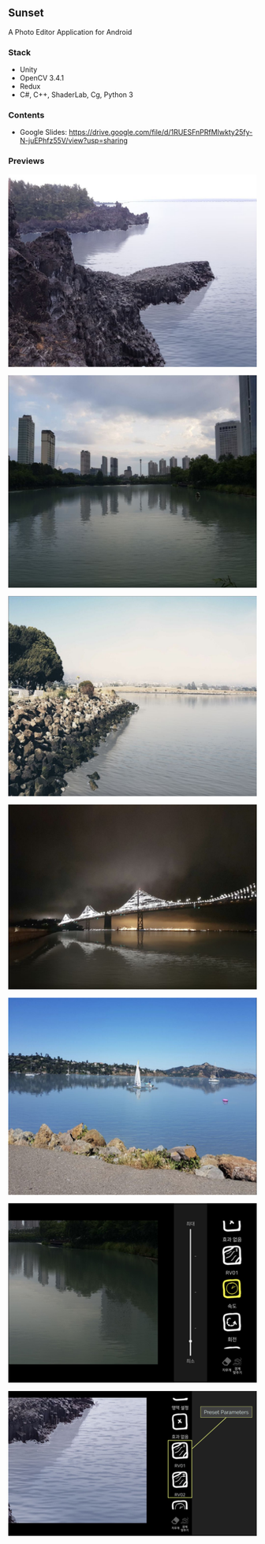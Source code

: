 ## Sunset

A Photo Editor Application for Android

### Stack
- Unity
- OpenCV 3.4.1
- Redux
- C#, C++, ShaderLab, Cg, Python 3

### Contents
- Google Slides: https://drive.google.com/file/d/1RUESFnPRfMIwkty25fy-N-juEPhfz55V/view?usp=sharing

### Previews
![preview-1](Previews/1.PNG)

![preview-2](Previews/2.PNG)

![preview-3](Previews/3.PNG)

![preview-4](Previews/4.PNG)

![preview-5](Previews/5.PNG)

![preview-6](Previews/6.PNG)

![preview-7](Previews/7.PNG)
